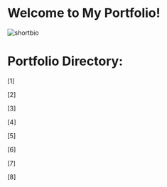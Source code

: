 # Welcome to My Portfolio! 

![shortbio](https://github.com/vwu15/images/blob/master/shortbio.png)
# Portfolio Directory:

[1] 

[2]

[3]

[4]

[5]

[6]

[7]

[8]
